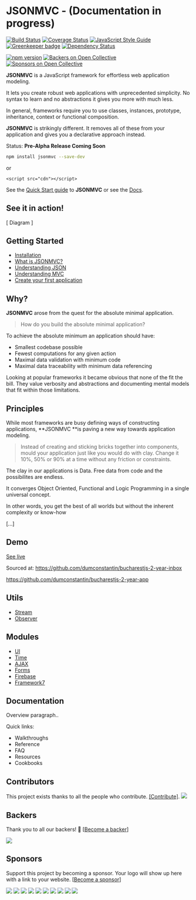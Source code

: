 # JSONMVC - (Documentation in progress)

[![Build Status](https://travis-ci.org/jsonmvc/jsonmvc.svg?branch=master)](https://travis-ci.org/jsonmvc/jsonmvc)
[![Coverage Status](https://coveralls.io/repos/github/jsonmvc/jsonmvc/badge.svg?branch=master)](https://coveralls.io/github/jsonmvc/jsonmvc?branch=master)
[![JavaScript Style Guide](https://img.shields.io/badge/code_style-standard-brightgreen.svg)](https://standardjs.com)
[![Greenkeeper badge](https://badges.greenkeeper.io/jsonmvc/jsonmvc.svg)](https://greenkeeper.io/)
[![Dependency Status](https://dependencyci.com/github/jsonmvc/jsonmvc/badge)](https://dependencyci.com/github/jsonmvc/jsonmvc)

[![npm version](https://badge.fury.io/js/jsonmvc.svg)](https://badge.fury.io/js/jsonmvc)
[![Backers on Open Collective](https://opencollective.com/jsonmvc/backers/badge.svg)](#backers)
[![Sponsors on Open Collective](https://opencollective.com/jsonmvc/sponsors/badge.svg)](#sponsors)

**JSONMVC** is a JavaScript framework for effortless web application modeling.

It lets you create robust web applications with unprecedented simplicity.
No syntax to learn and no abstractions it gives you more with much less.

In general, frameworks require you to use classes, instances, prototype, inheritance, context or functional composition.

**JSONMVC** is strikingly different. It removes all of these from your application and gives you a declarative approach instead.

Status: **Pre-Alpha Release Coming Soon**

```bash
npm install jsonmvc --save-dev
```

or

```
<script src="cdn"></script>
```

See the [Quick Start guide](/create-your-first-application.md) to **JSONMVC** or see the [Docs](https://jsonmvc.gitbooks.io/jsonmvc/content/).

## See it in action!

\[ Diagram \]

## Getting Started

* [Installation](/installation.md)
* [What is JSONMVC?](/introduction/what-is-jsonmvc.md)
* [Understanding JSON](/understanding-json-patch.md)
* [Understanding MVC](/introduction/what-is-jsonmvc/understanding-jsonmvc-structure.md)
* [Create your first application](/create-your-first-application.md)

## Why?

**JSONMVC** arose from the quest for the absolute minimal application.

> How do you build the absolute minimal application?

To achieve the absolute minimum an application should have:

* Smallest codebase possible
* Fewest computations for any given action
* Maximal data validation with minimum code
* Maximal data traceability with minimum data referencing

Looking at popular frameworks it became obvious that none of the fit the bill.
They value verbosity and abstractions and documenting mental models that fit within those limitations.

## Principles

While most frameworks are busy defining ways of constructing applications, **JSONMVC **is paving a new way towards application modeling.

> Instead of creating and sticking bricks together into components, mould your application just like you would do with clay.
> Change it 10%, 50% or 90% at a time without any friction or constraints.

The clay in our applications is Data. Free data from code and the possibilites are endless.

It converges Object Oriented, Functional and Logic Programming in a single universal concept.

In other words, you get the best of all worlds but without the inherent complexity or know-how

\[...\]

## Demo

[See live](http://bit.ly/bjs2yrs)

Sourced at:
https://github.com/dumconstantin/bucharestjs-2-year-inbox

https://github.com/dumconstantin/bucharestjs-2-year-app

## Utils

* [Stream](/utils-reference/stream.md)
* [Observer](/utils-reference/observer.md)

## Modules

* [UI](/modules/ui.md)
* [Time](/modules/time.md)
* [AJAX](/modules/ajax.md)
* [Forms](/modules/forms.md)
* [Firebase](/modules/firebase.md)
* [Framework7](/modules/framework7.md)

## Documentation

Overview paragraph..

Quick links:

* Walkthroughs
* Reference
* FAQ
* Resources
* Cookbooks



## Contributors

This project exists thanks to all the people who contribute. [[Contribute]](CONTRIBUTING.md).
<a href="graphs/contributors"><img src="https://opencollective.com/jsonmvc/contributors.svg?width=890" /></a>


## Backers

Thank you to all our backers! 🙏 [[Become a backer](https://opencollective.com/jsonmvc#backer)]

<a href="https://opencollective.com/jsonmvc#backers" target="_blank"><img src="https://opencollective.com/jsonmvc/backers.svg?width=890"></a>


## Sponsors

Support this project by becoming a sponsor. Your logo will show up here with a link to your website. [[Become a sponsor](https://opencollective.com/jsonmvc#sponsor)]

<a href="https://opencollective.com/jsonmvc/sponsor/0/website" target="_blank"><img src="https://opencollective.com/jsonmvc/sponsor/0/avatar.svg"></a>
<a href="https://opencollective.com/jsonmvc/sponsor/1/website" target="_blank"><img src="https://opencollective.com/jsonmvc/sponsor/1/avatar.svg"></a>
<a href="https://opencollective.com/jsonmvc/sponsor/2/website" target="_blank"><img src="https://opencollective.com/jsonmvc/sponsor/2/avatar.svg"></a>
<a href="https://opencollective.com/jsonmvc/sponsor/3/website" target="_blank"><img src="https://opencollective.com/jsonmvc/sponsor/3/avatar.svg"></a>
<a href="https://opencollective.com/jsonmvc/sponsor/4/website" target="_blank"><img src="https://opencollective.com/jsonmvc/sponsor/4/avatar.svg"></a>
<a href="https://opencollective.com/jsonmvc/sponsor/5/website" target="_blank"><img src="https://opencollective.com/jsonmvc/sponsor/5/avatar.svg"></a>
<a href="https://opencollective.com/jsonmvc/sponsor/6/website" target="_blank"><img src="https://opencollective.com/jsonmvc/sponsor/6/avatar.svg"></a>
<a href="https://opencollective.com/jsonmvc/sponsor/7/website" target="_blank"><img src="https://opencollective.com/jsonmvc/sponsor/7/avatar.svg"></a>
<a href="https://opencollective.com/jsonmvc/sponsor/8/website" target="_blank"><img src="https://opencollective.com/jsonmvc/sponsor/8/avatar.svg"></a>
<a href="https://opencollective.com/jsonmvc/sponsor/9/website" target="_blank"><img src="https://opencollective.com/jsonmvc/sponsor/9/avatar.svg"></a>


